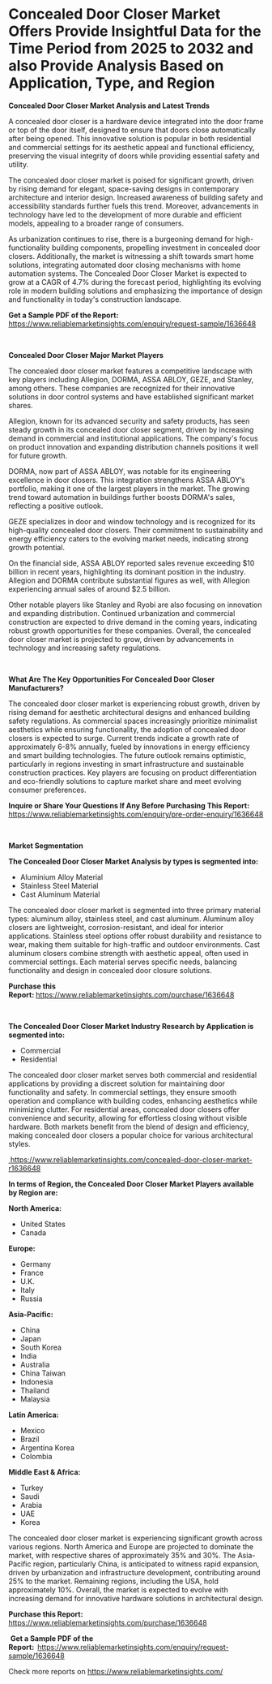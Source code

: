 <p><h1>Concealed Door Closer Market Offers Provide Insightful Data for the Time Period from 2025 to 2032 and also Provide Analysis Based on Application, Type, and Region</h1></p><p><strong>Concealed Door Closer Market Analysis and Latest Trends</strong></p>
<p><p>A concealed door closer is a hardware device integrated into the door frame or top of the door itself, designed to ensure that doors close automatically after being opened. This innovative solution is popular in both residential and commercial settings for its aesthetic appeal and functional efficiency, preserving the visual integrity of doors while providing essential safety and utility.</p><p>The concealed door closer market is poised for significant growth, driven by rising demand for elegant, space-saving designs in contemporary architecture and interior design. Increased awareness of building safety and accessibility standards further fuels this trend. Moreover, advancements in technology have led to the development of more durable and efficient models, appealing to a broader range of consumers.</p><p>As urbanization continues to rise, there is a burgeoning demand for high-functionality building components, propelling investment in concealed door closers. Additionally, the market is witnessing a shift towards smart home solutions, integrating automated door closing mechanisms with home automation systems. The Concealed Door Closer Market is expected to grow at a CAGR of 4.7% during the forecast period, highlighting its evolving role in modern building solutions and emphasizing the importance of design and functionality in today's construction landscape.</p></p>
<p><strong>Get a Sample PDF of the Report:&nbsp;</strong> <a href="https://www.reliablemarketinsights.com/enquiry/request-sample/1636648?utm_campaign=2206&utm_medium=2&utm_source=Github&utm_content=ia&utm_term=16022025&utm_id=concealed-door-closer">https://www.reliablemarketinsights.com/enquiry/request-sample/1636648</a></p>
<p>&nbsp;</p>
<p><strong>Concealed Door Closer Major Market Players</strong></p>
<p><p>The concealed door closer market features a competitive landscape with key players including Allegion, DORMA, ASSA ABLOY, GEZE, and Stanley, among others. These companies are recognized for their innovative solutions in door control systems and have established significant market shares.</p><p>Allegion, known for its advanced security and safety products, has seen steady growth in its concealed door closer segment, driven by increasing demand in commercial and institutional applications. The company's focus on product innovation and expanding distribution channels positions it well for future growth.</p><p>DORMA, now part of ASSA ABLOY, was notable for its engineering excellence in door closers. This integration strengthens ASSA ABLOY’s portfolio, making it one of the largest players in the market. The growing trend toward automation in buildings further boosts DORMA's sales, reflecting a positive outlook.</p><p>GEZE specializes in door and window technology and is recognized for its high-quality concealed door closers. Their commitment to sustainability and energy efficiency caters to the evolving market needs, indicating strong growth potential.</p><p>On the financial side, ASSA ABLOY reported sales revenue exceeding $10 billion in recent years, highlighting its dominant position in the industry. Allegion and DORMA contribute substantial figures as well, with Allegion experiencing annual sales of around $2.5 billion.</p><p>Other notable players like Stanley and Ryobi are also focusing on innovation and expanding distribution. Continued urbanization and commercial construction are expected to drive demand in the coming years, indicating robust growth opportunities for these companies. Overall, the concealed door closer market is projected to grow, driven by advancements in technology and increasing safety regulations.</p></p>
<p>&nbsp;</p>
<p><strong>What Are The Key Opportunities For Concealed Door Closer Manufacturers?</strong></p>
<p><p>The concealed door closer market is experiencing robust growth, driven by rising demand for aesthetic architectural designs and enhanced building safety regulations. As commercial spaces increasingly prioritize minimalist aesthetics while ensuring functionality, the adoption of concealed door closers is expected to surge. Current trends indicate a growth rate of approximately 6-8% annually, fueled by innovations in energy efficiency and smart building technologies. The future outlook remains optimistic, particularly in regions investing in smart infrastructure and sustainable construction practices. Key players are focusing on product differentiation and eco-friendly solutions to capture market share and meet evolving consumer preferences.</p></p>
<p><strong>Inquire or Share Your Questions If Any Before Purchasing This Report:</strong> <a href="https://www.reliablemarketinsights.com/enquiry/pre-order-enquiry/1636648?utm_campaign=2206&utm_medium=2&utm_source=Github&utm_content=ia&utm_term=16022025&utm_id=concealed-door-closer">https://www.reliablemarketinsights.com/enquiry/pre-order-enquiry/1636648</a></p>
<p>&nbsp;</p>
<p><strong>Market Segmentation</strong></p>
<p><strong>The Concealed Door Closer Market Analysis by types is segmented into:</strong></p>
<p><ul><li>Aluminium Alloy Material</li><li>Stainless Steel Material</li><li>Cast Aluminum Material</li></ul></p>
<p><p>The concealed door closer market is segmented into three primary material types: aluminum alloy, stainless steel, and cast aluminum. Aluminum alloy closers are lightweight, corrosion-resistant, and ideal for interior applications. Stainless steel options offer robust durability and resistance to wear, making them suitable for high-traffic and outdoor environments. Cast aluminum closers combine strength with aesthetic appeal, often used in commercial settings. Each material serves specific needs, balancing functionality and design in concealed door closure solutions.</p></p>
<p><strong>Purchase this Report:&nbsp;</strong><a href="https://www.reliablemarketinsights.com/purchase/1636648?utm_campaign=2206&utm_medium=2&utm_source=Github&utm_content=ia&utm_term=16022025&utm_id=concealed-door-closer">https://www.reliablemarketinsights.com/purchase/1636648</a></p>
<p>&nbsp;</p>
<p><strong>The Concealed Door Closer Market Industry Research by Application is segmented into:</strong></p>
<p><ul><li>Commercial</li><li>Residential</li></ul></p>
<p><p>The concealed door closer market serves both commercial and residential applications by providing a discreet solution for maintaining door functionality and safety. In commercial settings, they ensure smooth operation and compliance with building codes, enhancing aesthetics while minimizing clutter. For residential areas, concealed door closers offer convenience and security, allowing for effortless closing without visible hardware. Both markets benefit from the blend of design and efficiency, making concealed door closers a popular choice for various architectural styles.</p></p>
<p><a href="https://www.reliablemarketinsights.com/concealed-door-closer-market-r1636648?utm_campaign=2206&utm_medium=2&utm_source=Github&utm_content=ia&utm_term=16022025&utm_id=concealed-door-closer">&nbsp;https://www.reliablemarketinsights.com/concealed-door-closer-market-r1636648</a></p>
<p><strong>In terms of Region, the Concealed Door Closer Market Players available by Region are:</strong></p>
<p>
    <p> <strong> North America: </strong>
        <ul>
            <li>United States</li>
            <li>Canada</li>
        </ul>
        </p> 
    <p> <strong> Europe: </strong>
        <ul>
            <li>Germany</li>
            <li>France</li>
            <li>U.K.</li>
            <li>Italy</li>
            <li>Russia</li>
        </ul>
        </p> 
    <p> <strong> Asia-Pacific: </strong>
        <ul>
            <li>China</li>
            <li>Japan</li>
            <li>South Korea</li>
            <li>India</li>
            <li>Australia</li>
            <li>China Taiwan</li>
            <li>Indonesia</li>
            <li>Thailand</li>
            <li>Malaysia</li>
        </ul>
        </p> 
    <p> <strong> Latin America: </strong>
        <ul>
            <li>Mexico</li>
            <li>Brazil</li>
            <li>Argentina Korea</li>
            <li>Colombia</li>
        </ul>
        </p> 
    <p> <strong> Middle East & Africa: </strong>
        <ul>
            <li>Turkey</li>
            <li>Saudi</li>
            <li>Arabia</li>
            <li>UAE</li>
            <li>Korea</li>
        </ul>
    </p>
    </p>
<p><p>The concealed door closer market is experiencing significant growth across various regions. North America and Europe are projected to dominate the market, with respective shares of approximately 35% and 30%. The Asia-Pacific region, particularly China, is anticipated to witness rapid expansion, driven by urbanization and infrastructure development, contributing around 25% to the market. Remaining regions, including the USA, hold approximately 10%. Overall, the market is expected to evolve with increasing demand for innovative hardware solutions in architectural design.</p></p>
<p><strong>Purchase this Report: </strong><a href="https://www.reliablemarketinsights.com/purchase/1636648?utm_campaign=2206&utm_medium=2&utm_source=Github&utm_content=ia&utm_term=16022025&utm_id=concealed-door-closer">https://www.reliablemarketinsights.com/purchase/1636648</a></p>
<p>&nbsp;<strong>Get a Sample PDF of the Report:&nbsp;&nbsp;</strong><a href="https://www.reliablemarketinsights.com/enquiry/request-sample/1636648?utm_campaign=2206&utm_medium=2&utm_source=Github&utm_content=ia&utm_term=16022025&utm_id=concealed-door-closer">https://www.reliablemarketinsights.com/enquiry/request-sample/1636648</a></p>
<p><strong></strong></p>
<p>Check more reports on <a href="https://www.reliablemarketinsights.com/?utm_campaign=2206&utm_medium=2&utm_source=Github&utm_content=ia&utm_term=16022025&utm_id=concealed-door-closer">https://www.reliablemarketinsights.com/</a></p>